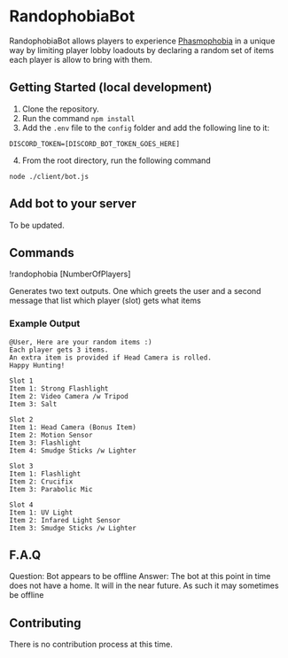 # RandophobiaBot

RandophobiaBot allows players to experience [Phasmophobia](https://store.steampowered.com/app/739630/Phasmophobia/) in a unique way by limiting player lobby loadouts by declaring a random set of items each player is allow to bring with them.

## Getting Started (local development)
1. Clone the repository.
2. Run the command ```npm install```
3. Add the `.env` file to the `config` folder and add the following line to it:
```
DISCORD_TOKEN=[DISCORD_BOT_TOKEN_GOES_HERE]
```
4. From the root directory, run the following command
```
node ./client/bot.js
```

## Add bot to your server
To be updated.

## Commands
!randophobia [NumberOfPlayers]

Generates two text outputs. One which greets the user and a second message that list which player (slot) gets what items

### Example Output
```
@User, Here are your random items :)
Each player gets 3 items.
An extra item is provided if Head Camera is rolled.
Happy Hunting!
```

```
Slot 1
Item 1: Strong Flashlight
Item 2: Video Camera /w Tripod
Item 3: Salt

Slot 2
Item 1: Head Camera (Bonus Item)
Item 2: Motion Sensor
Item 3: Flashlight
Item 4: Smudge Sticks /w Lighter

Slot 3
Item 1: Flashlight
Item 2: Crucifix
Item 3: Parabolic Mic

Slot 4
Item 1: UV Light
Item 2: Infared Light Sensor
Item 3: Smudge Sticks /w Lighter
```
## F.A.Q
Question: Bot appears to be offline
Answer: The bot at this point in time does not have a home. It will in the near future. As such it may sometimes be offline


## Contributing

There is no contribution process at this time.